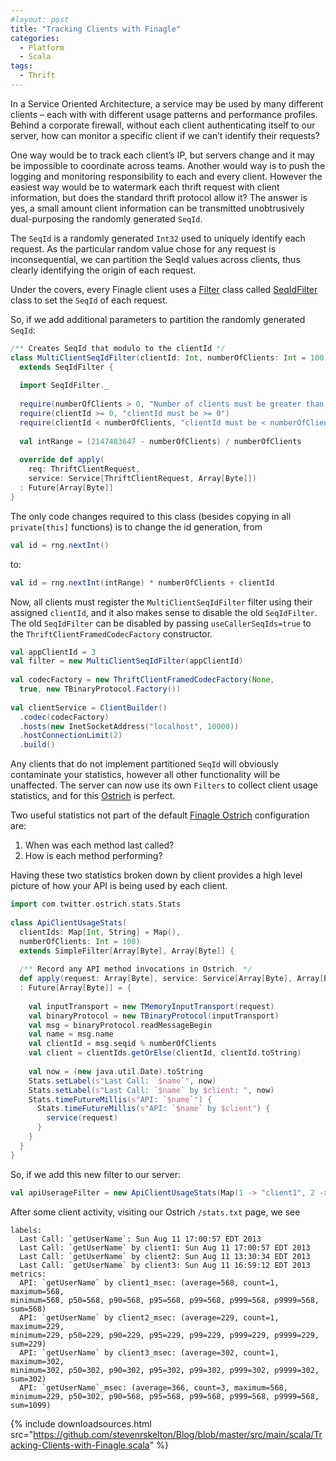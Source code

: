 ```yaml
---
#layout: post
title: "Tracking Clients with Finagle"
categories:
  - Platform
  - Scala
tags:
  - Thrift
---
```


In a Service Oriented Architecture, a service may be used by many different clients – each with with different usage patterns and performance profiles. Behind a corporate firewall, without each client authenticating itself to our server, how can monitor a specific client if we can’t identify their requests?

One way would be to track each client’s IP, but servers change and it may be impossible to coordinate across teams. Another would way is to push the logging and monitoring responsibility to each and every client. However the easiest way would be to watermark each thrift request with client information, but does the standard thrift protocol allow it? The answer is yes, a small amount client information can be transmitted unobtrusively dual-purposing the randomly generated `SeqId`.

The `SeqId` is a randomly generated `Int32` used to uniquely identify each request. As the particular random value chose for any request is inconsequential, we can partition the SeqId values across clients, thus clearly identifying the origin of each request.

Under the covers, every Finagle client uses a [Filter](https://github.com/twitter/finagle/blob/master/finagle-core/src/main/scala/com/twitter/finagle/Filter.scala) class called [SeqIdFilter](https://github.com/twitter/finagle/blob/master/finagle-thrift/src/main/scala/com/twitter/finagle/thrift/SeqIdFilter.scala) class to set the `SeqId` of each request.

So, if we add additional parameters to partition the randomly generated `SeqId`:

```scala
/** Creates SeqId that modulo to the clientId */
class MultiClientSeqIdFilter(clientId: Int, numberOfClients: Int = 100)
  extends SeqIdFilter {
 
  import SeqIdFilter._
 
  require(numberOfClients > 0, "Number of clients must be greater than zero")
  require(clientId >= 0, "clientId must be >= 0")
  require(clientId < numberOfClients, "clientId must be < numberOfClients")
 
  val intRange = (2147483647 - numberOfClients) / numberOfClients
 
  override def apply(
    req: ThriftClientRequest,
    service: Service[ThriftClientRequest, Array[Byte]])
  : Future[Array[Byte]]
}
```

The only code changes required to this class (besides copying in all `private[this]` functions) is to change the id generation, from

```scala
val id = rng.nextInt()
```

to:

```scala
val id = rng.nextInt(intRange) * numberOfClients + clientId
```

Now, all clients must register the `MultiClientSeqIdFilter` filter using their assigned `clientId`, and it also makes sense to disable the old `SeqIdFilter`.
The old `SeqIdFilter` can be disabled by passing `useCallerSeqIds=true` to the `ThriftClientFramedCodecFactory` constructor.

```scala
val appClientId = 3
val filter = new MultiClientSeqIdFilter(appClientId)
 
val codecFactory = new ThriftClientFramedCodecFactory(None,
  true, new TBinaryProtocol.Factory())
 
val clientService = ClientBuilder()
  .codec(codecFactory)
  .hosts(new InetSocketAddress("localhost", 10000))
  .hostConnectionLimit(2)
  .build()
```

Any clients that do not implement partitioned `SeqId` will obviously contaminate your statistics, however all other functionality will be unaffected.
The server can now use its own `Filters` to collect client usage statistics, and for this [Ostrich](https://github.com/twitter/ostrich) is perfect.

Two useful statistics not part of the default [Finagle Ostrich](https://github.com/twitter/ostrich) configuration are: 
1. When was each method last called?
2. How is each method performing?

Having these two statistics broken down by client provides a high level picture of how your API is being used by each client.

```scala
import com.twitter.ostrich.stats.Stats
 
class ApiClientUsageStats(
  clientIds: Map[Int, String] = Map(),
  numberOfClients: Int = 100)
  extends SimpleFilter[Array[Byte], Array[Byte]] {
 
  /** Record any API method invocations in Ostrich. */
  def apply(request: Array[Byte], service: Service[Array[Byte], Array[Byte]])
  : Future[Array[Byte]] = {
 
    val inputTransport = new TMemoryInputTransport(request)
    val binaryProtocol = new TBinaryProtocol(inputTransport)
    val msg = binaryProtocol.readMessageBegin
    val name = msg.name
    val clientId = msg.seqid % numberOfClients
    val client = clientIds.getOrElse(clientId, clientId.toString)
 
    val now = (new java.util.Date).toString
    Stats.setLabel(s"Last Call: `$name`", now)
    Stats.setLabel(s"Last Call: `$name` by $client: ", now)
    Stats.timeFutureMillis(s"API: `$name`") {
      Stats.timeFutureMillis(s"API: `$name` by $client") {
        service(request)
      }
    }
  }
}
```

So, if we add this new filter to our server:

```scala
val apiUserageFilter = new ApiClientUsageStats(Map(1 -> "client1", 2 -> "client2", 3 -> "client3"))
```

After some client activity, visiting our Ostrich `/stats.txt` page, we see

```
labels:
  Last Call: `getUserName`: Sun Aug 11 17:00:57 EDT 2013
  Last Call: `getUserName` by client1: Sun Aug 11 17:00:57 EDT 2013
  Last Call: `getUserName` by client2: Sun Aug 11 13:30:34 EDT 2013
  Last Call: `getUserName` by client3: Sun Aug 11 16:59:12 EDT 2013
metrics:
  API: `getUserName` by client1_msec: (average=568, count=1, maximum=568,
minimum=568, p50=568, p90=568, p95=568, p99=568, p999=568, p9999=568, sum=568)
  API: `getUserName` by client2_msec: (average=229, count=1, maximum=229,
minimum=229, p50=229, p90=229, p95=229, p99=229, p999=229, p9999=229, sum=229)
  API: `getUserName` by client3_msec: (average=302, count=1, maximum=302,
minimum=302, p50=302, p90=302, p95=302, p99=302, p999=302, p9999=302, sum=302)
  API: `getUserName`_msec: (average=366, count=3, maximum=568,
minimum=229, p50=302, p90=568, p95=568, p99=568, p999=568, p9999=568, sum=1099)
```

{%
  include downloadsources.html
  src="https://github.com/stevenrskelton/Blog/blob/master/src/main/scala/Tracking-Clients-with-Finagle.scala"
%}
